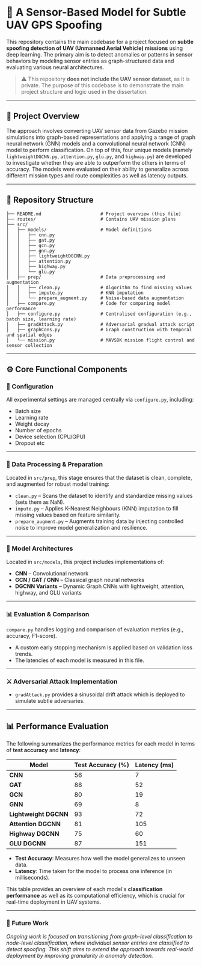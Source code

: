 # 🚁 A Sensor-Based Model for Subtle UAV GPS Spoofing 

This repository contains the main codebase for a project focused on **subtle spoofing detection of UAV (Unmanned Aerial Vehicle) missions** using deep learning. The primary aim is to detect anomalies or patterns in sensor behaviors by modeling sensor entries as graph-structured data and evaluating various neural architectures.

> ⚠️ This repository **does not include the UAV sensor dataset**, as it is private. The purpose of this codebase is to demonstrate the main project structure and logic used in the dissertation.

---

## 🧠 Project Overview

The approach involves converting UAV sensor data from Gazebo mission simulations into graph-based representations and applying a range of graph neural network (GNN) models and a convolutional neural network (CNN) model to perform classification. On top of this, four unique models (namely `lightweightDGCNN.py`, `attention.py`, `glu.py`, and `highway.py`) are developed to investigate whether they are able to outperform the others in terms of accuracy. The models were evaluated on their ability to generalize across different mission types and route complexities as well as latency outputs.

---

## 📂 Repository Structure
```
├── README.md                      # Project overview (this file)
├── routes/                        # Contains UAV mission plans
├── src/ 
│   ├── models/                    # Model definitions
│   │   ├── cnn.py
│   │   ├── gat.py
│   │   ├── gcn.py
│   │   ├── gnn.py
│   │   ├── lightweightDGCNN.py
│   │   ├── attention.py
│   │   ├── highway.py
│   │   └── glu.py
│   ├── prep/                      # Data preprocessing and augmentation
│   │   ├── clean.py               # Algorithm to find missing values 
│   │   ├── impute.py              # KNN imputation
│   │   └── prepare_augment.py     # Noise-based data augmentation
│   ├── compare.py                 # Code for comparing model performance
│   ├── configure.py               # Centralised configuration (e.g., batch size, learning rate)
│   ├── gradAttack.py              # Adversarial gradual attack script
│   ├── graphCons.py               # Graph construction with temporal and spatial edges
│   └── mission.py                 # MAVSDK mission flight control and sensor collection
```
---

## ⚙️ Core Functional Components

### 🔧 Configuration
All experimental settings are managed centrally via `configure.py`, including:
- Batch size  
- Learning rate  
- Weight decay  
- Number of epochs  
- Device selection (CPU/GPU)
- Dropout etc

---

### 🧹 Data Processing & Preparation
Located in `src/prep`, this stage ensures that the dataset is clean, complete, and augmented for robust model training:

- `clean.py` – Scans the dataset to identify and standardize missing values (sets them as NaN).
- `impute.py` – Applies K-Nearest Neighbours (KNN) imputation to fill missing values based on feature similarity.
- `prepare_augment.py` – Augments training data by injecting controlled noise to improve model generalization and resilience.

---

### 🧠 Model Architectures
Located in `src/models`, this project includes implementations of:

- **CNN** – Convolutional network  
- **GCN / GAT / GNN** – Classical graph neural networks  
- **DGCNN Variants** – Dynamic Graph CNNs with lightweight, attention, highway, and GLU variants  

---

### 📊 Evaluation & Comparison
`compare.py` handles logging and comparison of evaluation metrics (e.g., accuracy, F1-score).
- A custom early stopping mechanism is applied based on validation loss trends.
- The latencies of each model is measured in this file.

---

### ⚔️ Adversarial Attack Implementation
- `gradAttack.py` provides a sinusoidal drift attack which is deployed to simulate subtle adversaries.

---

## 📊 Performance Evaluation

The following summarizes the performance metrics for each model in terms of **test accuracy** and **latency**:

| Model                | Test Accuracy (%) | Latency (ms) |
|----------------------|-------------------|--------------|
| **CNN**              | 56                | 7            |
| **GAT**              | 88                | 52           |
| **GCN**              | 80                | 19           |
| **GNN**              | 69                | 8            |
| **Lightweight DGCNN**| 93                | 72           |
| **Attention DGCNN**  | 81                | 105          |
| **Highway DGCNN**    | 75                | 60           |
| **GLU DGCNN**        | 87                | 151          |

- **Test Accuracy**: Measures how well the model generalizes to unseen data.
- **Latency**: Time taken for the model to process one inference (in milliseconds).

This table provides an overview of each model's **classification performance** as well as its computational efficiency, which is crucial for real-time deployment in UAV systems.

---

### 🚀 Future Work
*Ongoing work is focused on transitioning from graph-level classification to node-level classification, where individual sensor entries are classified to detect spoofing. This shift aims to extend the approach towards real-world deployment by improving granularity in anomaly detection.*
